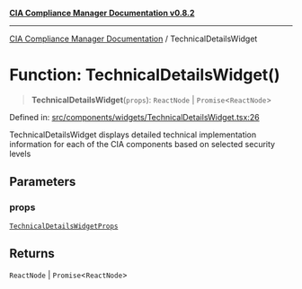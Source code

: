 [**CIA Compliance Manager Documentation v0.8.2**](../README.md)

***

[CIA Compliance Manager Documentation](../globals.md) / TechnicalDetailsWidget

# Function: TechnicalDetailsWidget()

> **TechnicalDetailsWidget**(`props`): `ReactNode` \| `Promise`\<`ReactNode`\>

Defined in: [src/components/widgets/TechnicalDetailsWidget.tsx:26](https://github.com/Hack23/cia-compliance-manager/blob/423c5d261c747ade8ca2550e176aa05168b5a31e/src/components/widgets/TechnicalDetailsWidget.tsx#L26)

TechnicalDetailsWidget displays detailed technical implementation information
for each of the CIA components based on selected security levels

## Parameters

### props

[`TechnicalDetailsWidgetProps`](../interfaces/TechnicalDetailsWidgetProps.md)

## Returns

`ReactNode` \| `Promise`\<`ReactNode`\>
